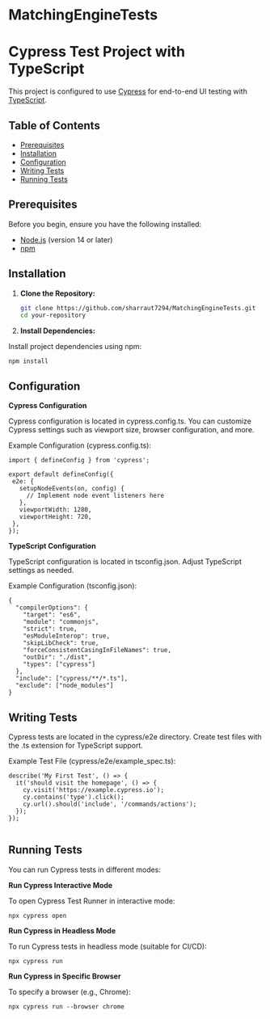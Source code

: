 # MatchingEngineTests
 
# Cypress Test Project with TypeScript

This project is configured to use [Cypress](https://www.cypress.io/) for end-to-end UI testing with [TypeScript](https://www.typescriptlang.org/). 

## Table of Contents

- [Prerequisites](#prerequisites)
- [Installation](#installation)
- [Configuration](#configuration)
- [Writing Tests](#writing-tests)
- [Running Tests](#running-tests)

## Prerequisites

Before you begin, ensure you have the following installed:

- [Node.js](https://nodejs.org/) (version 14 or later)
- [npm](https://www.npmjs.com/) 

## Installation

1. **Clone the Repository:**

   ```bash
   git clone https://github.com/sharraut7294/MatchingEngineTests.git
   cd your-repository

2. **Install Dependencies:**

 Install project dependencies using npm:
 ``` 
 npm install
 ```

## Configuration

**Cypress Configuration**

Cypress configuration is located in cypress.config.ts. You can customize Cypress settings such as viewport size, browser configuration, and more.

Example Configuration (cypress.config.ts):
 ``` 
 import { defineConfig } from 'cypress';

export default defineConfig({
  e2e: {
    setupNodeEvents(on, config) {
      // Implement node event listeners here
    },
    viewportWidth: 1280,
    viewportHeight: 720,
  },
});

 ```
**TypeScript Configuration**


TypeScript configuration is located in tsconfig.json. Adjust TypeScript settings as needed.

Example Configuration (tsconfig.json):
``` 
{
  "compilerOptions": {
    "target": "es6",
    "module": "commonjs",
    "strict": true,
    "esModuleInterop": true,
    "skipLibCheck": true,
    "forceConsistentCasingInFileNames": true,
    "outDir": "./dist",
    "types": ["cypress"]
  },
  "include": ["cypress/**/*.ts"],
  "exclude": ["node_modules"]
}

 ```
## Writing Tests

Cypress tests are located in the cypress/e2e directory. Create test files with the .ts extension for TypeScript support.

Example Test File (cypress/e2e/example_spec.ts):
``` 
describe('My First Test', () => {
  it('should visit the homepage', () => {
    cy.visit('https://example.cypress.io');
    cy.contains('type').click();
    cy.url().should('include', '/commands/actions');
  });
});


 ```

## Running Tests

You can run Cypress tests in different modes:

**Run Cypress Interactive Mode**

To open Cypress Test Runner in interactive mode:

```
npx cypress open

``` 

**Run Cypress in Headless Mode**

To run Cypress tests in headless mode (suitable for CI/CD):


```
npx cypress run

```

**Run Cypress in Specific Browser**


To specify a browser (e.g., Chrome):


```
npx cypress run --browser chrome

```
